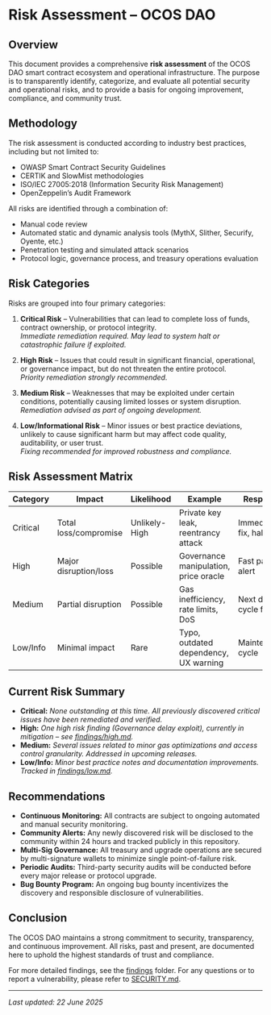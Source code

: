# Risk Assessment – OCOS DAO

## Overview

This document provides a comprehensive **risk assessment** of the OCOS DAO smart contract ecosystem and operational infrastructure. The purpose is to transparently identify, categorize, and evaluate all potential security and operational risks, and to provide a basis for ongoing improvement, compliance, and community trust.

## Methodology

The risk assessment is conducted according to industry best practices, including but not limited to:
- OWASP Smart Contract Security Guidelines
- CERTIK and SlowMist methodologies
- ISO/IEC 27005:2018 (Information Security Risk Management)
- OpenZeppelin’s Audit Framework

All risks are identified through a combination of:
- Manual code review  
- Automated static and dynamic analysis tools (MythX, Slither, Securify, Oyente, etc.)
- Penetration testing and simulated attack scenarios
- Protocol logic, governance process, and treasury operations evaluation

## Risk Categories

Risks are grouped into four primary categories:

1. **Critical Risk** – Vulnerabilities that can lead to complete loss of funds, contract ownership, or protocol integrity.  
   _Immediate remediation required. May lead to system halt or catastrophic failure if exploited._

2. **High Risk** – Issues that could result in significant financial, operational, or governance impact, but do not threaten the entire protocol.  
   _Priority remediation strongly recommended._

3. **Medium Risk** – Weaknesses that may be exploited under certain conditions, potentially causing limited losses or system disruption.  
   _Remediation advised as part of ongoing development._

4. **Low/Informational Risk** – Minor issues or best practice deviations, unlikely to cause significant harm but may affect code quality, auditability, or user trust.  
   _Fixing recommended for improved robustness and compliance._

## Risk Assessment Matrix

| Category     | Impact                     | Likelihood    | Example                                 | Response             |
|--------------|----------------------------|---------------|-----------------------------------------|----------------------|
| Critical     | Total loss/compromise      | Unlikely-High | Private key leak, reentrancy attack     | Immediate fix, halt  |
| High         | Major disruption/loss      | Possible      | Governance manipulation, price oracle   | Fast patch, alert    |
| Medium       | Partial disruption         | Possible      | Gas inefficiency, rate limits, DoS      | Next dev cycle fix   |
| Low/Info     | Minimal impact             | Rare          | Typo, outdated dependency, UX warning   | Maintenance cycle    |

## Current Risk Summary

- **Critical:** _None outstanding at this time. All previously discovered critical issues have been remediated and verified._
- **High:** _One high risk finding (Governance delay exploit), currently in mitigation – see [findings/high.md](./findings/high.md)._
- **Medium:** _Several issues related to minor gas optimizations and access control granularity. Addressed in upcoming releases._
- **Low/Info:** _Minor best practice notes and documentation improvements. Tracked in [findings/low.md](./findings/low.md)._

## Recommendations

- **Continuous Monitoring:** All contracts are subject to ongoing automated and manual security monitoring.
- **Community Alerts:** Any newly discovered risk will be disclosed to the community within 24 hours and tracked publicly in this repository.
- **Multi-Sig Governance:** All treasury and upgrade operations are secured by multi-signature wallets to minimize single point-of-failure risk.
- **Periodic Audits:** Third-party security audits will be conducted before every major release or protocol upgrade.
- **Bug Bounty Program:** An ongoing bug bounty incentivizes the discovery and responsible disclosure of vulnerabilities.

## Conclusion

The OCOS DAO maintains a strong commitment to security, transparency, and continuous improvement. All risks, past and present, are documented here to uphold the highest standards of trust and compliance.

For more detailed findings, see the [findings](./findings/) folder. For any questions or to report a vulnerability, please refer to [SECURITY.md](../SECURITY.md).

---

_Last updated: 22 June 2025_
